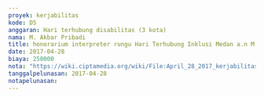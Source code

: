 ```yaml
---
proyek: kerjabilitas
kode: D5
anggaran: Hari terhubung disabilitas (3 kota)
nama: M. Akbar Pribadi
title: honorarium interpreter rungu Hari Terhubung Inklusi Medan a.n M. Ayub
date: 2017-04-28
biaya: 250000
nota: "https://wiki.ciptamedia.org/wiki/File:April_28_2017_kerjabilitas_D5_fee_interpreter_akbar.jpg"
tanggalpelunasan: 2017-04-28
notapelunasan:
---
```

